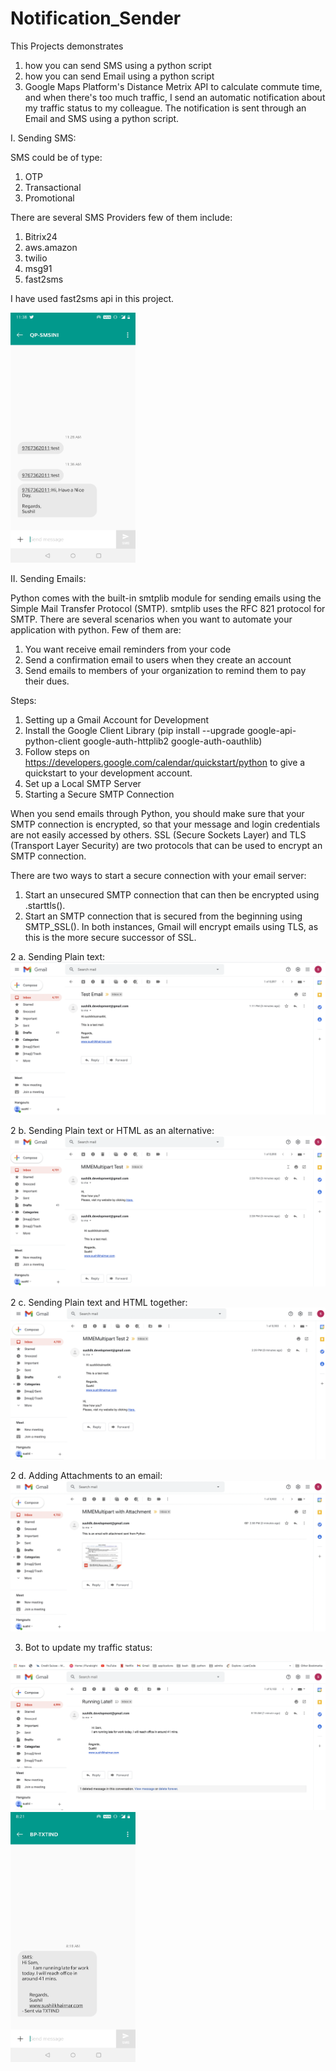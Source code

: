 # Notification_Sender

This Projects demonstrates 
1. how you can send SMS using a python script
2. how you can send Email using a python script
3. Google Maps Platform's Distance Metrix API to calculate commute time, and when there's too much traffic, I send an automatic notification about my traffic status to my colleague. The notification is sent through an Email and SMS using a python script.

I. Sending SMS:

SMS could be of type:
1. OTP
2. Transactional 
3. Promotional


There are several SMS Providers few of them include: 
1. Bitrix24 
2. aws.amazon 
3. twilio 
4. msg91 
5. fast2sms

I have used fast2sms api in this project.

<img src="sms.jpg" alt="alt text" width="200" height="400">

II. Sending Emails:

Python comes with the built-in smtplib module for sending emails using the Simple Mail Transfer Protocol (SMTP). smtplib uses the RFC 821 protocol for SMTP.
There are several scenarios when you want to automate your application with python. Few of them are:

1. You want receive email reminders from your code
2. Send a confirmation email to users when they create an account
3. Send emails to members of your organization to remind them to pay their dues.

Steps:

1. Setting up a Gmail Account for Development
2. Install the Google Client Library (pip install --upgrade google-api-python-client google-auth-httplib2 google-auth-oauthlib)
3. Follow steps on https://developers.google.com/calendar/quickstart/python to give a quickstart to your development account.
4. Set up a Local SMTP Server
5. Starting a Secure SMTP Connection

When you send emails through Python, you should make sure that your SMTP connection is encrypted, so that your message and login credentials are not easily accessed by others. SSL (Secure Sockets Layer) and TLS (Transport Layer Security) are two protocols that can be used to encrypt an SMTP connection.

There are two ways to start a secure connection with your email server:

1. Start an unsecured SMTP connection that can then be encrypted using .starttls().
2. Start an SMTP connection that is secured from the beginning using SMTP_SSL().
In both instances, Gmail will encrypt emails using TLS, as this is the more secure successor of SSL.


2 a. Sending Plain text:
<img src="email_1.png" alt="alt text">

2 b. Sending Plain text or HTML as an alternative:
<img src="email_2.png" alt="alt text">

2 c. Sending Plain text and HTML together:
<img src="email_3.png" alt="alt text">

2 d. Adding Attachments to an email:
<img src="email_4.png" alt="alt text">

3. Bot to update my traffic status:
<img src="notification_email.png" alt="alt text">
<img src="notification_sms.jpg" alt="alt text" width="200" height="400">
